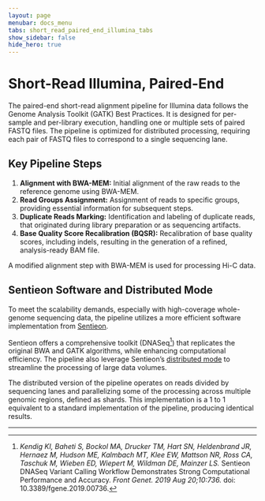 ```yaml
---
layout: page
menubar: docs_menu
tabs: short_read_paired_end_illumina_tabs
show_sidebar: false
hide_hero: true
---
```


# Short-Read Illumina, Paired-End

The paired-end short-read alignment pipeline for Illumina data follows the Genome Analysis Toolkit (GATK) Best Practices. It is designed for per-sample and per-library execution, handling one or multiple sets of paired FASTQ files. The pipeline is optimized for distributed processing, requiring each pair of FASTQ files to correspond to a single sequencing lane.

## Key Pipeline Steps

1. **Alignment with BWA-MEM:** Initial alignment of the raw reads to the reference genome using BWA-MEM.
2. **Read Groups Assignment:** Assignment of reads to specific groups, providing essential information for subsequent steps.
3. **Duplicate Reads Marking:** Identification and labeling of duplicate reads, that originated during library preparation or as sequencing artifacts.
4. **Base Quality Score Recalibration (BQSR):** Recalibration of base quality scores, including indels, resulting in the generation of a refined, analysis-ready BAM file.

A modified alignment step with BWA-MEM is used for processing Hi-C data.

## Sentieon Software and Distributed Mode

To meet the scalability demands, especially with high-coverage whole-genome sequencing data, the pipeline utilizes a more efficient software implementation from [Sentieon](https://www.sentieon.com/).

Sentieon offers a comprehensive toolkit (DNASeq[^1]) that replicates the original BWA and GATK algorithms, while enhancing computational efficiency. The pipeline also leverage Sentieon’s [distributed mode](https://support.sentieon.com/appnotes/distributed_mode/) to streamline the processing of large data volumes.

The distributed version of the pipeline operates on reads divided by sequencing lanes and parallelizing some of the processing across multiple genomic regions, defined as shards. This implementation is a 1 to 1 equivalent to a standard implementation of the pipeline, producing identical results.

---

[^1]: *Kendig KI, Baheti S, Bockol MA, Drucker TM, Hart SN, Heldenbrand JR, Hernaez M, Hudson ME, Kalmbach MT, Klee EW, Mattson NR, Ross CA, Taschuk M, Wieben ED, Wiepert M, Wildman DE, Mainzer LS.* Sentieon DNASeq Variant Calling Workflow Demonstrates Strong Computational Performance and Accuracy. *Front Genet. 2019 Aug 20;10:736.* doi: 10.3389/fgene.2019.00736.
